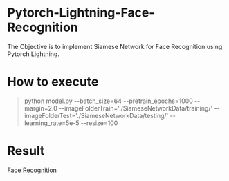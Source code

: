 # Pytorch-Lightning-Face-Recognition
The Objective is to implement Siamese Network for Face Recognition using Pytorch Lightning.

# How to execute
  > python model.py --batch_size=64 --pretrain_epochs=1000 --margin=2.0 --imageFolderTrain='./SiameseNetworkData/training/' --imageFolderTest='./SiameseNetworkData/testing/' --learning_rate=5e-5 --resize=100
  
# Result
[Face Recognition](images/siamese_result.png)

